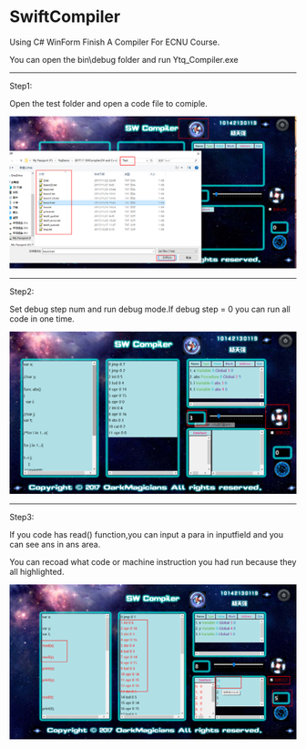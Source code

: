 # SwiftCompiler
Using C# WinForm Finish A Compiler For ECNU Course.

You can open the bin\debug folder and run Ytq_Compiler.exe 

---
Step1: 

Open the test folder and open a code file to comiple.

<img src="https://github.com/DarkYtq/SwiftCompiler/blob/master/Manual/Step1.png" width="1000" 
alt="Step1"/>

---
Step2:

Set debug step num and run debug mode.If debug step = 0 you can run all code in one time.

<img src="https://github.com/DarkYtq/SwiftCompiler/blob/master/Manual/Step2.png" width="1000" 
alt="Step2"/>

---
Step3:

If you code has read() function,you can input a para in inputfield and you can see ans in ans area.

You can recoad what code or machine instruction you had run because they all highlighted.

<img src="https://github.com/DarkYtq/SwiftCompiler/blob/master/Manual/Step3.png" width="1000" 
alt="Step3"/>


